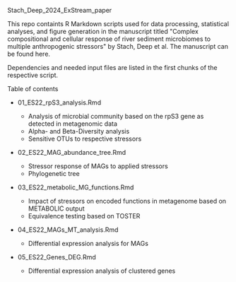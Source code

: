 Stach_Deep_2024_ExStream_paper

This repo containts R Markdown scripts used for data processing, statistical analyses, and figure generation in the manuscript titled "Complex compositional and cellular response of river sediment microbiomes to multiple anthropogenic stressors" by Stach, Deep et al. 
The manuscript can be found here. 

Dependencies and needed input files are listed in the first chunks of the respective script.

Table of contents
- 01_ES22_rpS3_analysis.Rmd
	- Analysis of microbial community based on the rpS3 gene as detected in metagenomic data
	- Alpha- and Beta-Diversity analysis
	- Sensitive OTUs to respective stressors

- 02_ES22_MAG_abundance_tree.Rmd
	- Stressor response of MAGs to applied stressors
	- Phylogenetic tree

- 03_ES22_metabolic_MG_functions.Rmd
	- Impact of stressors on encoded functions in metagenome based on METABOLIC output
	- Equivalence testing based on TOSTER 

- 04_ES22_MAGs_MT_analysis.Rmd
	- Differential expression analysis for MAGs 

- 05_ES22_Genes_DEG.Rmd
	- Differential expression analysis of clustered genes
